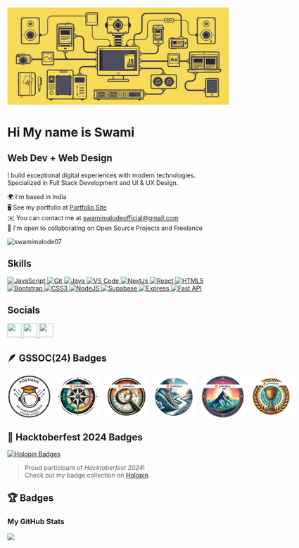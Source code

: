 # ![GitHub Animation](https://github.com/swamimalode07/swamimalode07/blob/main/github.gif?raw=true)

# Hi My name is Swami


## Web Dev + Web Design

I build exceptional digital experiences with modern technologies. Specialized in Full Stack Development and UI & UX Design.


🌍 I'm based in India  
🖥️ See my portfolio at [Portfolio Site](http://swamimalode.online)  
✉️ You can contact me at [swamimalodeofficial@gmail.com](mailto:swamimalodeofficial@gmail.com)  
🤝 I'm open to collaborating on Open Source Projects and Freelance  
<p align="left"> 
  <img src="https://komarev.com/ghpvc/?username=swamimalode07&label=Profile%20views&color=0e75b6&style=flat" alt="swamimalode07" /> 
</p>


## Skills  
<a href="https://developer.mozilla.org/en-US/docs/Web/JavaScript" target="_blank" rel="noreferrer">
  <img src="https://raw.githubusercontent.com/danielcranney/readme-generator/main/public/icons/skills/javascript-colored.svg" width="36" height="36" alt="JavaScript" />
</a>
<a href="https://git-scm.com/" target="_blank" rel="noreferrer">
  <img src="https://raw.githubusercontent.com/danielcranney/readme-generator/main/public/icons/skills/git-colored.svg" width="36" height="36" alt="Git" />
</a>
<a href="https://www.oracle.com/java/" target="_blank" rel="noreferrer">
  <img src="https://raw.githubusercontent.com/danielcranney/readme-generator/main/public/icons/skills/java-colored.svg" width="36" height="36" alt="Java" />
</a>
<a href="https://code.visualstudio.com/" target="_blank" rel="noreferrer">
  <img src="https://raw.githubusercontent.com/danielcranney/readme-generator/main/public/icons/skills/visualstudiocode.svg" width="36" height="36" alt="VS Code" />
</a>
<a href="https://nextjs.org/docs" target="_blank" rel="noreferrer">
  <img src="https://raw.githubusercontent.com/danielcranney/readme-generator/main/public/icons/skills/nextjs-colored.svg" width="36" height="36" alt="NextJs" />
</a>
<a href="https://reactjs.org/" target="_blank" rel="noreferrer">
  <img src="https://raw.githubusercontent.com/danielcranney/readme-generator/main/public/icons/skills/react-colored.svg" width="36" height="36" alt="React" />
</a>
<a href="https://developer.mozilla.org/en-US/docs/Glossary/HTML5" target="_blank" rel="noreferrer">
  <img src="https://raw.githubusercontent.com/danielcranney/readme-generator/main/public/icons/skills/html5-colored.svg" width="36" height="36" alt="HTML5" />
</a>
<a href="https://getbootstrap.com/" target="_blank" rel="noreferrer">
  <img src="https://raw.githubusercontent.com/danielcranney/readme-generator/main/public/icons/skills/bootstrap-colored.svg" width="36" height="36" alt="Bootstrap" />
</a>
<a href="https://www.w3.org/TR/CSS/#css" target="_blank" rel="noreferrer">
  <img src="https://raw.githubusercontent.com/danielcranney/readme-generator/main/public/icons/skills/css3-colored.svg" width="36" height="36" alt="CSS3" />
</a>
<a href="https://nodejs.org/en/" target="_blank" rel="noreferrer">
  <img src="https://raw.githubusercontent.com/danielcranney/readme-generator/main/public/icons/skills/nodejs-colored.svg" width="36" height="36" alt="NodeJS" />
</a>
<a href="https://supabase.io/" target="_blank" rel="noreferrer">
  <img src="https://raw.githubusercontent.com/danielcranney/readme-generator/main/public/icons/skills/supabase-colored.svg" width="36" height="36" alt="Supabase" />
</a>
<a href="https://expressjs.com/" target="_blank" rel="noreferrer">
  <img src="https://raw.githubusercontent.com/danielcranney/readme-generator/main/public/icons/skills/express-colored.svg" width="36" height="36" alt="Express" />
</a>
<a href="https://fastapi.tiangolo.com/" target="_blank" rel="noreferrer">
  <img src="https://raw.githubusercontent.com/danielcranney/readme-generator/main/public/icons/skills/fastapi-colored.svg" width="36" height="36" alt="Fast API" />
</a>

## Socials  
<a href="https://www.github.com/swamimalode07" target="_blank" rel="noreferrer">
  <img src="https://raw.githubusercontent.com/danielcranney/readme-generator/main/public/icons/socials/github.svg" width="32" height="32" />
</a>
<a href="https://www.linkedin.com/in/swami-malode-566541251/" target="_blank" rel="noreferrer">
  <img src="https://raw.githubusercontent.com/danielcranney/readme-generator/main/public/icons/socials/linkedin.svg" width="32" height="32" />
</a>
<a href="https://www.x.com/swamimalode" target="_blank" rel="noreferrer">
  <img src="https://raw.githubusercontent.com/danielcranney/readme-generator/main/public/icons/socials/twitter.svg" width="32" height="32" />
</a>

## 🪶 GSSOC(24) Badges  
<p style="display: flex; align-items: center; gap: 10px;">
  <img src="postman (1).png" width="100px" height="100px" />
  <img src="11.png" width="100px" height="100px" />
  <img src="22.png" width="100px" height="100px" />
  <img src="33.png" width="100px" height="100px" />
  <img src="44.png" width="100px" height="100px" />
  <img src="55.png" width="100px" height="100px" />
</p>

## 🎉 Hacktoberfest 2024 Badges  

[![Holopin Badges](https://holopin.me/swamimalode07)](https://holopin.io/@swamimalode07)  

> Proud participant of *Hacktoberfest 2024*!  
> Check out my badge collection on [Holopin](https://holopin.io/@swamimalode07).  

## 🏆 Badges  

### My GitHub Stats  
<a href="http://www.github.com/swamimalode07">
  <img src="https://github-readme-streak-stats.herokuapp.com/?user=swamimalode07&stroke=ffffff&background=1c1917&ring=0891b2&fire=0891b2&currStreakNum=ffffff&currStreakLabel=0891b2&sideNums=ffffff&sideLabels=ffffff&dates=ffffff&hide_border=true" />
</a>







